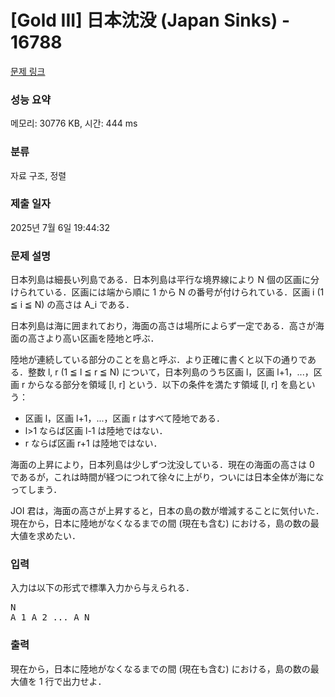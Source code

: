 # [Gold III] 日本沈没 (Japan Sinks) - 16788 

[문제 링크](https://www.acmicpc.net/problem/16788) 

### 성능 요약

메모리: 30776 KB, 시간: 444 ms

### 분류

자료 구조, 정렬

### 제출 일자

2025년 7월 6일 19:44:32

### 문제 설명

<p>日本列島は細長い列島である．日本列島は平行な境界線により N 個の区画に分けられている．区画には端から順に 1 から N の番号が付けられている．区画 i (1 ≦ i ≦ N) の高さは A_i である．</p>

<p>日本列島は海に囲まれており，海面の高さは場所によらず一定である．高さが海面の高さより高い区画を陸地と呼ぶ．</p>

<p>陸地が連続している部分のことを島と呼ぶ．より正確に書くと以下の通りである．整数 l, r (1 ≦ l ≦ r ≦ N) について，日本列島のうち区画 l，区画 l+1，...，区画 r からなる部分を領域 [l, r] という．以下の条件を満たす領域 [l, r] を島という：</p>

<ul>
	<li>区画 l，区画 l+1，...，区画 r はすべて陸地である．</li>
	<li>l>1 ならば区画 l-1 は陸地ではない．</li>
	<li>r ならば区画 r+1 は陸地ではない．</li>
</ul>

<p>海面の上昇により，日本列島は少しずつ沈没している．現在の海面の高さは 0 であるが，これは時間が経つにつれて徐々に上がり，ついには日本全体が海になってしまう．</p>

<p>JOI 君は，海面の高さが上昇すると，日本の島の数が増減することに気付いた．現在から，日本に陸地がなくなるまでの間 (現在も含む) における，島の数の最大値を求めたい．</p>

### 입력 

 <p>入力は以下の形式で標準入力から与えられる．</p>

<pre>N
A_1 A_2 ... A_N</pre>

### 출력 

 <p>現在から，日本に陸地がなくなるまでの間 (現在も含む) における，島の数の最大値を 1 行で出力せよ．</p>

